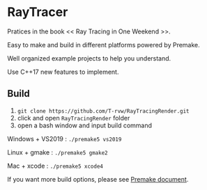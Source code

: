 # RayTracer

Pratices in the book << Ray Tracing in One Weekend >>.

Easy to make and build in different platforms powered by Premake.

Well organized example projects to help you understand.

Use C++17 new features to implement.

## Build

1. `git clone https://github.com/T-rvw/RayTracingRender.git`
2. click and open `RayTracingRender` folder
3. open a bash window and input build command

Windows + VS2019 : `./premake5 vs2019`

Linux + gmake : `./premake5 gmake2`

Mac + xcode : `./premake5 xcode4`

If you want more build options, please see [Premake document](https://premake.github.io/docs/Using-Premake).